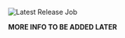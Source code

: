 ![Latest Release Job](https://github.com/arush-sal/tuigreet-greetd-dpkg-builder/workflows/Build%20Job/badge.svg)

**MORE INFO TO BE ADDED LATER**
